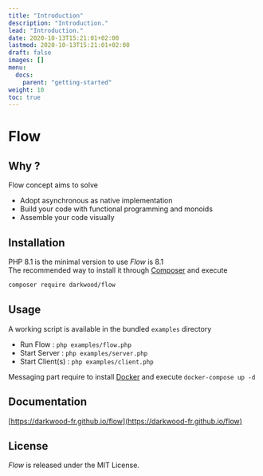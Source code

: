 ```yaml
---
title: "Introduction"
description: "Introduction."
lead: "Introduction."
date: 2020-10-13T15:21:01+02:00
lastmod: 2020-10-13T15:21:01+02:00
draft: false
images: []
menu:
  docs:
    parent: "getting-started"
weight: 10
toc: true
---
```


# Flow

## Why ?

Flow concept aims to solve

- Adopt asynchronous as native implementation
- Build your code with functional programming and monoids
- Assemble your code visually

## Installation

PHP 8.1 is the minimal version to use _Flow_ is 8.1  
The recommended way to install it through [Composer](http://getcomposer.org/) and execute

```bash
composer require darkwood/flow
```

## Usage

A working script is available in the bundled `examples` directory

- Run Flow : `php examples/flow.php`
- Start Server : `php examples/server.php`
- Start Client(s) : `php examples/client.php`

Messaging part require to install [Docker](https://www.docker.com) and execute `docker-compose up -d`

## Documentation

[https://darkwood-fr.github.io/flow](https://darkwood-fr.github.io/flow)

## License

_Flow_ is released under the MIT License.
